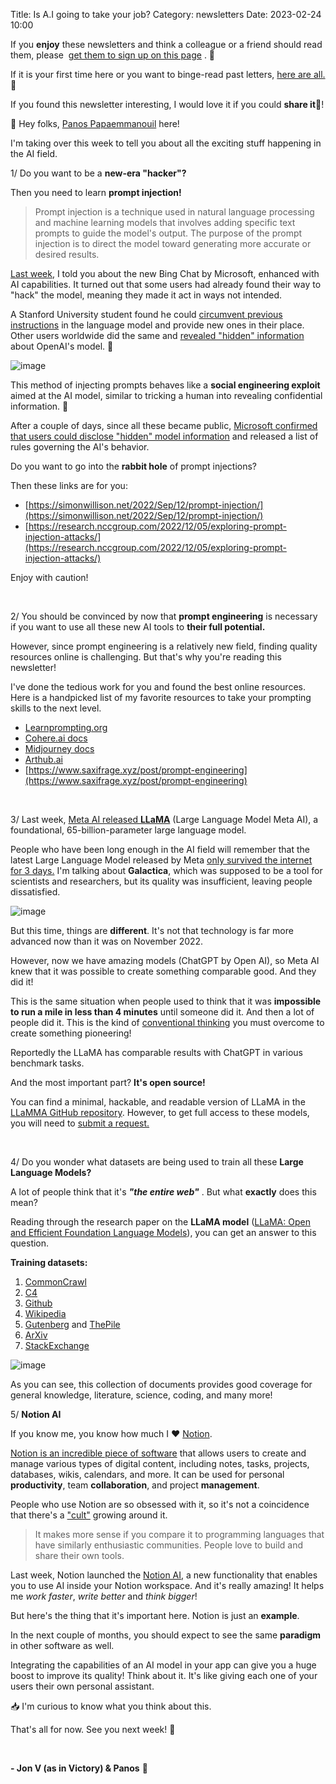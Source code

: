 Title: Is A.I going to take your job?
Category: newsletters
Date: 2023-02-24 10:00

If you **enjoy** these newsletters and think a colleague or a friend should read them, please  [get them to sign up on this page](https://jon.io/) . 📝

If it is your first time here or you want to binge-read past letters, [here are all.](https://jon.io/category/newsletters) 📰
  
If you found this newsletter interesting, I would love it if you could **share it**🔗!

  

👋 Hey folks, [Panos Papaemmanouil](https://www.linkedin.com/in/panagiotis-papaemmanouil/) here!

I'm taking over this week to tell you about all the exciting stuff happening in the AI field.


1/ Do you want to be a **new-era "hacker"?**  

Then you need to learn **prompt injection!**

> Prompt injection is a technique used in natural language processing and machine learning models that involves adding specific text prompts to guide the model's output. The purpose of the prompt injection is to direct the model toward generating more accurate or desired results.

[Last week](https://jon.io/one-word-epic), I told you about the new Bing Chat by Microsoft, enhanced with AI capabilities. It turned out that some users had already found their way to "hack" the model, meaning they made it act in ways not intended.
  
A Stanford University student found he could [circumvent previous instructions](https://arstechnica.com/information-technology/2023/02/ai-powered-bing-chat-spills-its-secrets-via-prompt-injection-attack/) in the language model and provide new ones in their place. Other users worldwide did the same and [revealed "hidden" information](https://twitter.com/marvinvonhagen/status/1623658144349011971) about OpenAI's model. 👀

![image](https://sendfoxprod.b-cdn.net/media/ZlISwr9R1e1FUfIv4UCZdCNPLDUJeY5MP2DeVqIb16325)
  

This method of injecting prompts behaves like a **social engineering exploit** aimed at the AI model, similar to tricking a human into revealing confidential information. 🤯

After a couple of days, since all these became public, [Microsoft confirmed that users could disclose "hidden" model information](https://www.theverge.com/23599441/microsoft-bing-ai-sydney-secret-rules) and released a list of rules governing the AI's behavior. 

Do you want to go into the **rabbit hole** of prompt injections?

Then these links are for you:

*   [https://simonwillison.net/2022/Sep/12/prompt-injection/](https://simonwillison.net/2022/Sep/12/prompt-injection/)
*   [https://research.nccgroup.com/2022/12/05/exploring-prompt-injection-attacks/](https://research.nccgroup.com/2022/12/05/exploring-prompt-injection-attacks/)

Enjoy with caution!

<br>
  
2/ You should be convinced by now that **prompt engineering** is necessary if you want to use all these new AI tools to **their full potential.**

However, since prompt engineering is a relatively new field, finding quality resources online is challenging. But that's why you're reading this newsletter!

I've done the tedious work for you and found the best online resources. Here is a handpicked list of my favorite resources to take your prompting skills to the next level.

*   [Learnprompting.org](https://learnprompting.org/)
*   [Cohere.ai docs](https://docs.cohere.ai/docs/prompt-engineering)
*   [Midjourney docs](https://docs.midjourney.com/)
*   [Arthub.ai](https://arthub.ai/)
*   [https://www.saxifrage.xyz/post/prompt-engineering](https://www.saxifrage.xyz/post/prompt-engineering)

<br>
  
3/ Last week, [Meta AI released **LLaMA**](https://ai.facebook.com/blog/large-language-model-llama-meta-ai/) (Large Language Model Meta AI), a foundational, 65-billion-parameter large language model.


People who have been long enough in the AI field will remember that the latest Large Language Model released by Meta [only survived the internet for 3 days.](https://www.technologyreview.com/2022/11/18/1063487/meta-large-language-model-ai-only-survived-three-days-gpt-3-science/) I'm talking about **Galactica**, which was supposed to be a tool for scientists and researchers, but its quality was insufficient, leaving people dissatisfied.

![image](https://sendfoxprod.b-cdn.net/media/256t3wM9OMbVHZPT47SvwqMG1ObfrIC6uQEVJIun16325)

 
But this time, things are **different**. It's not that technology is far more advanced now than it was on November 2022.

However, now we have amazing models (ChatGPT by Open AI), so Meta AI knew that it was possible to create something comparable good. And they did it!
 
This is the same situation when people used to think that it was **impossible to run a mile in less than 4 minutes** until someone did it. And then a lot of people did it. This is the kind of [conventional thinking](https://hbr.org/2018/03/what-breaking-the-4-minute-mile-taught-us-about-the-limits-of-conventional-thinking) you must overcome to create something pioneering!

Reportedly the LLaMA has comparable results with ChatGPT in various benchmark tasks.  

And the most important part? **It's open source!**

You can find a minimal, hackable, and readable version of LLaMA in the [LLaMMA GitHub repository](https://github.com/facebookresearch/llama). However, to get full access to these models, you will need to [submit a request.](https://docs.google.com/forms/d/e/1FAIpQLSfqNECQnMkycAp2jP4Z9TFX0cGR4uf7b_fBxjY_OjhJILlKGA/viewform)

<br>

4/ Do you wonder what datasets are being used to train all these **Large Language Models?**

A lot of people think that it's **_"the entire web"_** . But what **exactly** does this mean?

Reading through the research paper on the **LLaMA model** ([LLaMA: Open and Efficient Foundation Language Models](https://research.facebook.com/publications/llama-open-and-efficient-foundation-language-models/)), you can get an answer to this question.

**Training datasets:**

1.  [CommonCrawl](https://commoncrawl.org/)
2.  [C4](https://huggingface.co/datasets/c4)
3.  [Github](https://cloud.google.com/blog/topics/public-datasets/github-on-bigquery-analyze-all-the-open-source-code)
4.  [Wikipedia](https://www.wikipedia.org/)
5.  [Gutenberg](https://www.gutenberg.org/) and [ThePile](https://pile.eleuther.ai/)
6.  [ArXiv](https://arxiv.org/)
7.  [StackExchange](https://stackexchange.com/)

![image](https://sendfoxprod.b-cdn.net/media/BfhFr7jwpXI1wlwCxkM7exJAuoJFDvC4gzghcmHH16325)

As you can see, this collection of documents provides good coverage for general knowledge, literature, science, coding, and many more!
  

5/ **Notion AI**

If you know me, you know how much I ❤️ [Notion](https://www.notion.so/).

[Notion is an incredible piece of software](https://www.reddit.com/r/Notion/) that allows users to create and manage various types of digital content, including notes, tasks, projects, databases, wikis, calendars, and more. It can be used for personal **productivity**, team **collaboration**, and project **management**.

People who use Notion are so obsessed with it, so it's not a coincidence that there's a ["cult"](https://the-ken.com/podcasts/cost-to-company/the-cult-of-notion/) growing around it.

> It makes more sense if you compare it to programming languages that have similarly enthusiastic communities. People love to build and share their own tools.

Last week, Notion launched the [Notion AI](https://www.notion.so/product/ai), a new functionality that enables you to use AI inside your Notion workspace. And it's really amazing! It helps me _work faster_, _write better_ and _think bigger_!

But here's the thing that it's important here. Notion is just an **example**.

In the next couple of months, you should expect to see the same **paradigm** in other software as well.

Integrating the capabilities of an AI model in your app can give you a huge boost to improve its quality! Think about it. It's like giving each one of your users their own personal assistant.

📥 I'm curious to know what you think about this. 

That's all for now. See you next week! 🚀

<br>

**\- Jon V (as in Victory) & Panos** 🚀
